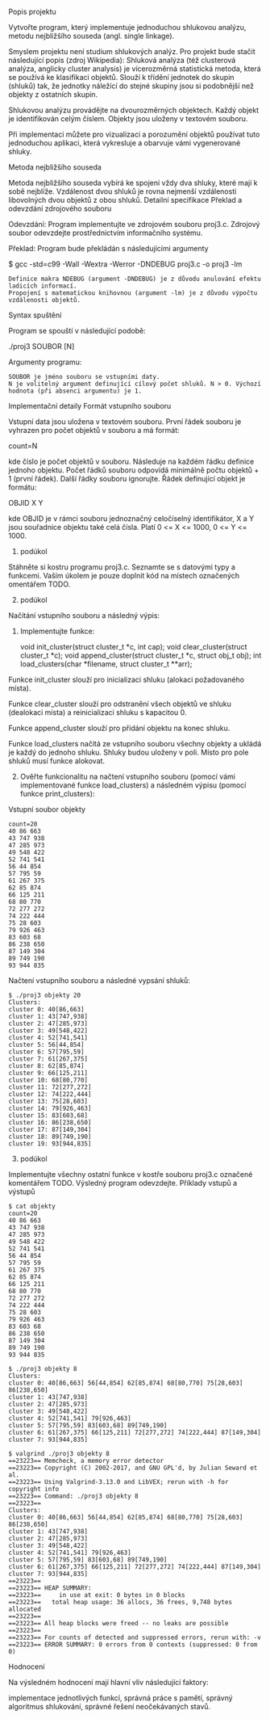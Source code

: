 Popis projektu

Vytvořte program, který implementuje jednoduchou shlukovou analýzu, metodu nejbližšího souseda (angl. single linkage).

Smyslem projektu není studium shlukových analýz. Pro projekt bude stačit následující popis (zdroj Wikipedia): Shluková analýza (též clusterová analýza, anglicky cluster analysis) je vícerozměrná statistická metoda, která se používá ke klasifikaci objektů. Slouží k třídění jednotek do skupin (shluků) tak, že jednotky náležící do stejné skupiny jsou si podobnější než objekty z ostatních skupin.

Shlukovou analýzu provádějte na dvourozměrných objektech. Každý objekt je identifikován celým číslem. Objekty jsou uloženy v textovém souboru.

Při implementaci můžete pro vizualizaci a porozumění objektů používat tuto jednoduchou aplikaci, která vykresluje a obarvuje vámi vygenerované shluky.

Metoda nejbližšího souseda

Metoda nejbližšího souseda vybírá ke spojení vždy dva shluky, které mají k sobě nejblíže. Vzdálenost dvou shluků je rovna nejmenší vzdálenosti libovolných dvou objektů z obou shluků.
Detailní specifikace
Překlad a odevzdání zdrojového souboru

Odevzdání: Program implementujte ve zdrojovém souboru proj3.c. Zdrojový soubor odevzdejte prostřednictvím informačního systému.

Překlad: Program bude překládán s následujícími argumenty

$ gcc -std=c99 -Wall -Wextra -Werror -DNDEBUG proj3.c -o proj3 -lm

    Definice makra NDEBUG (argument -DNDEBUG) je z důvodu anulování efektu ladicích informací.
    Propojení s matematickou knihovnou (argument -lm) je z důvodu výpočtu vzdálenosti objektů.

Syntax spuštění

Program se spouští v následující podobě:

./proj3 SOUBOR [N]

Argumenty programu:

    SOUBOR je jméno souboru se vstupními daty.
    N je volitelný argument definující cílový počet shluků. N > 0. Výchozí hodnota (při absenci argumentu) je 1.
    
Implementační detaily
Formát vstupního souboru

Vstupní data jsou uložena v textovém souboru. První řádek souboru je vyhrazen pro počet objektů v souboru a má formát:

count=N

kde číslo je počet objektů v souboru. Následuje na každém řádku definice jednoho objektu. Počet řádků souboru odpovídá minimálně počtu
objektů + 1 (první řádek). Další řádky souboru ignorujte. Řádek definující objekt je formátu:

OBJID X Y

kde OBJID je v rámci souboru jednoznačný celočíselný identifikátor, X a Y jsou souřadnice objektu také celá čísla. Platí 0 <= X <= 1000,
0 <= Y <= 1000.

1. podúkol

Stáhněte si kostru programu proj3.c. Seznamte se s datovými typy a funkcemi. Vaším úkolem je pouze doplnit kód na místech označených
omentářem TODO.

2. podúkol

Načítání vstupního souboru a následný výpis:

1. Implementujte funkce:

    void init_cluster(struct cluster_t *c, int cap);
    void clear_cluster(struct cluster_t *c);
    void append_cluster(struct cluster_t *c, struct obj_t obj);
       int load_clusters(char *filename, struct cluster_t **arr);

Funkce init_cluster slouží pro inicializaci shluku (alokaci požadovaného místa).

Funkce clear_cluster slouží pro odstranění všech objektů ve shluku (dealokaci místa) a reinicializaci shluku s kapacitou 0.

Funkce append_cluster slouží pro přidání objektu na konec shluku.

Funkce load_clusters načítá ze vstupního souboru všechny objekty a ukládá je každý do jednoho shluku. Shluky budou uloženy v poli. Místo pro pole shluků musí funkce alokovat.

2. Ověřte funkcionalitu na načtení vstupního souboru (pomocí vámi implementované funkce load_clusters) a následném výpisu (pomocí funkce print_clusters):

Vstupní soubor objekty

    count=20
    40 86 663
    43 747 938
    47 285 973
    49 548 422
    52 741 541
    56 44 854
    57 795 59
    61 267 375
    62 85 874
    66 125 211
    68 80 770
    72 277 272
    74 222 444
    75 28 603
    79 926 463
    83 603 68
    86 238 650
    87 149 304
    89 749 190
    93 944 835

Načtení vstupního souboru a následné vypsání shluků:

    $ ./proj3 objekty 20
    Clusters:
    cluster 0: 40[86,663]
    cluster 1: 43[747,938]
    cluster 2: 47[285,973]
    cluster 3: 49[548,422]
    cluster 4: 52[741,541]
    cluster 5: 56[44,854]
    cluster 6: 57[795,59]
    cluster 7: 61[267,375]
    cluster 8: 62[85,874]
    cluster 9: 66[125,211]
    cluster 10: 68[80,770]
    cluster 11: 72[277,272]
    cluster 12: 74[222,444]
    cluster 13: 75[28,603]
    cluster 14: 79[926,463]
    cluster 15: 83[603,68]
    cluster 16: 86[238,650]
    cluster 17: 87[149,304]
    cluster 18: 89[749,190]
    cluster 19: 93[944,835]

3. podúkol

Implementujte všechny ostatní funkce v kostře souboru proj3.c označené komentářem TODO. Výsledný program odevzdejte.
Příklady vstupů a výstupů

    $ cat objekty
    count=20
    40 86 663
    43 747 938
    47 285 973
    49 548 422
    52 741 541
    56 44 854
    57 795 59
    61 267 375
    62 85 874
    66 125 211
    68 80 770
    72 277 272
    74 222 444
    75 28 603
    79 926 463
    83 603 68
    86 238 650
    87 149 304
    89 749 190
    93 944 835

    $ ./proj3 objekty 8
    Clusters:
    cluster 0: 40[86,663] 56[44,854] 62[85,874] 68[80,770] 75[28,603] 86[238,650]
    cluster 1: 43[747,938]
    cluster 2: 47[285,973]
    cluster 3: 49[548,422]
    cluster 4: 52[741,541] 79[926,463]
    cluster 5: 57[795,59] 83[603,68] 89[749,190]
    cluster 6: 61[267,375] 66[125,211] 72[277,272] 74[222,444] 87[149,304]
    cluster 7: 93[944,835]

    $ valgrind ./proj3 objekty 8
    ==23223== Memcheck, a memory error detector
    ==23223== Copyright (C) 2002-2017, and GNU GPL'd, by Julian Seward et al.
    ==23223== Using Valgrind-3.13.0 and LibVEX; rerun with -h for copyright info
    ==23223== Command: ./proj3 objekty 8
    ==23223== 
    Clusters:
    cluster 0: 40[86,663] 56[44,854] 62[85,874] 68[80,770] 75[28,603] 86[238,650]
    cluster 1: 43[747,938]
    cluster 2: 47[285,973]
    cluster 3: 49[548,422]
    cluster 4: 52[741,541] 79[926,463]
    cluster 5: 57[795,59] 83[603,68] 89[749,190]
    cluster 6: 61[267,375] 66[125,211] 72[277,272] 74[222,444] 87[149,304]
    cluster 7: 93[944,835]
    ==23223== 
    ==23223== HEAP SUMMARY:
    ==23223==     in use at exit: 0 bytes in 0 blocks
    ==23223==   total heap usage: 36 allocs, 36 frees, 9,748 bytes allocated
    ==23223== 
    ==23223== All heap blocks were freed -- no leaks are possible
    ==23223== 
    ==23223== For counts of detected and suppressed errors, rerun with: -v
    ==23223== ERROR SUMMARY: 0 errors from 0 contexts (suppressed: 0 from 0)

Hodnocení

Na výsledném hodnocení mají hlavní vliv následující faktory:

implementace jednotlivých funkcí,
správná práce s pamětí,
správný algoritmus shlukování,
správné řešení neočekávaných stavů.
